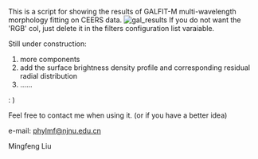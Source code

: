 This is a script for showing the results of GALFIT-M multi-wavelength morphology fitting on CEERS data.
![gal_results](https://github.com/markliuchina/CEERS_GALFIT-M_Plot_Results/assets/99796331/e432502a-cf82-4e74-a8b3-633c2ee72b4c)
If you do not want the 'RGB' col, just delete it in the filters configuration list varaiable.

Still under construction:
1. more components
2. add the surface brightness density profile and corresponding residual radial distribution
3. ......

: )

Feel free to contact me when using it.
(or if you have a better idea)

e-mail: phylmf@njnu.edu.cn

Mingfeng Liu
